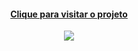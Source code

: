 <div align="center">
<h4><a href="https://arlissonc.github.io/calcular-jantar/">Clique para visitar o projeto</a></h4>
<img src="https://i.imgur.com/QmtrUID.png">
</div>
